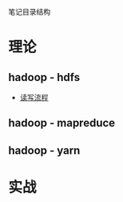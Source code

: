 笔记目录结构



# 理论

## hadoop - hdfs

- [读写流程]( https://github.com/pandasAtHome/big-data-note/blob/master/%E7%90%86%E8%AE%BA/hadoop/hdfs/%E8%AF%BB%E5%86%99%E6%B5%81%E7%A8%8B.md)

## hadoop - mapreduce

## hadoop - yarn



# 实战

